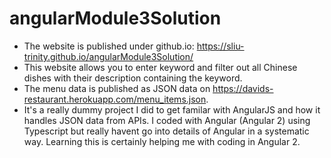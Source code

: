 # angularModule3Solution
* The website is published under github.io: https://sliu-trinity.github.io/angularModule3Solution/
* This website allows you to enter keyword and filter out all Chinese dishes with their description containing the keyword. 
* The menu data is published as JSON data on https://davids-restaurant.herokuapp.com/menu_items.json. 
* It's a really dummy project I did to get familar with AngularJS and how it handles JSON data from APIs. I coded with Angular (Angular 2)
using Typescript but really havent go into details of Angular in a systematic way. Learning this is certainly helping me 
with coding in Angular 2.
